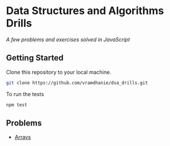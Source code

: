 # Data Structures and Algorithms Drills

_A few problems and exercises solved in JavaScript_

## Getting Started

Clone this repository to your local machine.

```bash
git clone https://github.com/vramdhanie/dsa_drills.git
```

To run the tests

```bash
npm test
```

## Problems

- [Arrays](src/arrays/)
